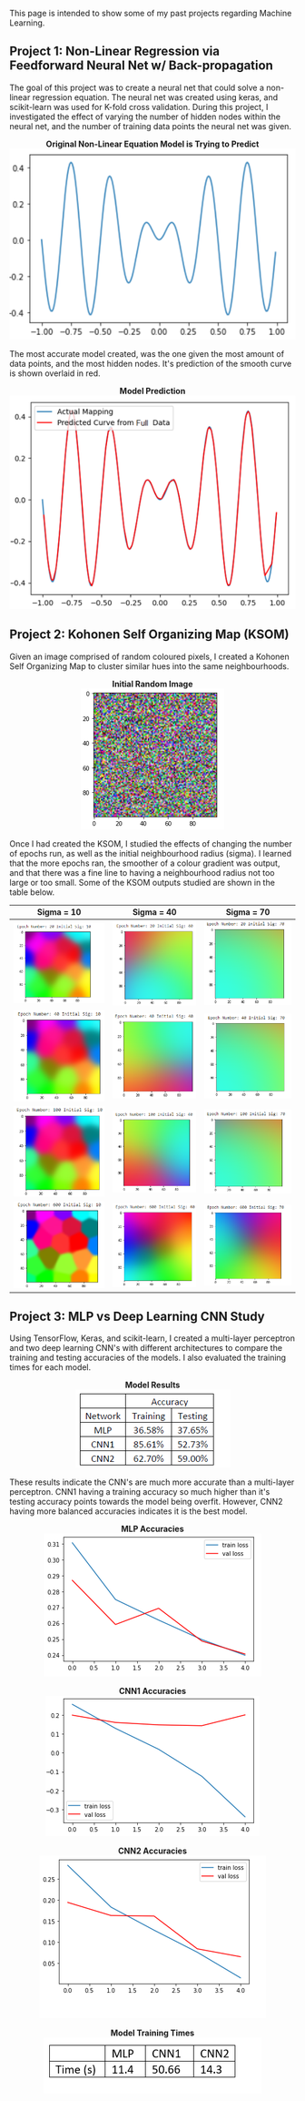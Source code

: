 This page is intended to show some of my past projects regarding Machine Learning.
## Project 1: Non-Linear Regression via Feedforward Neural Net w/ Back-propagation
The goal of this project was to create a neural net that could solve a non-linear regression equation. The neural net was created using keras, and scikit-learn was used for K-fold cross validation. During this project, I investigated the effect of varying the number of hidden nodes within the neural net, and the number of training data points the neural net was given.

<p align="center">
  <b>Original Non-Linear Equation Model is Trying to Predict</b><br>
  <img src="https://github.com/moward98/ML-page/blob/main/media/NLEqn.PNG">
</p>

The most accurate model created, was the one given the most amount of data points, and the most hidden nodes. It's prediction of the smooth curve is shown overlaid in red.

<p align="center">
  <b>Model Prediction</b><br>
  <img src="https://github.com/moward98/ML-page/blob/main/media/model.PNG">
</p>

## Project 2: Kohonen Self Organizing Map (KSOM)

Given an image comprised of random coloured pixels, I created a Kohonen Self Organizing Map to cluster similar hues into the same neighbourhoods. 
<p align="center">
  <b>Initial Random Image</b><br>
  <img src="https://github.com/moward98/ML-page/blob/main/media/original.PNG">
</p>



Once I had created the KSOM, I studied the effects of changing the number of epochs run, as well as the initial neighbourhood radius (sigma). I learned that the more epochs ran, the smoother of a colour gradient was output, and that there was a fine line to having a neighbourhood radius not too large or too small. 
Some of the KSOM outputs studied are shown in the table below.


| Sigma = 10  | Sigma = 40|Sigma = 70|
| :-------------: |:---------------------------:|:-:|
|![](media/2010.PNG) |![](media/2040.PNG) |![](media/2070.PNG) |
|![](media/4010.PNG) |![](media/4040.PNG) |![](media/4070.PNG) |
|![](media/10010.PNG)|![](media/10040.PNG)|![](media/10070.PNG)|
|![](media/60010.PNG)|![](media/60040.PNG)|![](media/60070.PNG)|


## Project 3: MLP vs Deep Learning CNN Study
Using TensorFlow, Keras, and scikit-learn, I created a multi-layer perceptron and two deep learning CNN's  with different architectures to compare the training and testing accuracies of the models. I also evaluated the training times for each model. 

<p align="center">
  <b>Model Results</b><br>
  <img src="https://github.com/moward98/ML-page/blob/main/media/accuracies.PNG">
</p>

These results indicate the CNN's are much more accurate than a multi-layer perceptron. CNN1 having a training accuracy so much higher than it's testing accuracy points towards the model being overfit. However, CNN2 having more balanced accuracies indicates it is the best model. 

<p align="center">
  <b>MLP Accuracies</b><br>
  <img src="https://github.com/moward98/ML-page/blob/main/media/mlp.PNG">
</p>

<p align="center">
  <b>CNN1 Accuracies</b><br>
  <img src="https://github.com/moward98/ML-page/blob/main/media/cnn1.PNG">
</p>

<p align="center">
  <b>CNN2 Accuracies</b><br>
  <img src="https://github.com/moward98/ML-page/blob/main/media/test.PNG">
</p>

<p align="center">
  <b>Model Training Times</b><br>
  <img src="https://github.com/moward98/ML-page/blob/main/media/times.PNG">
</p>
